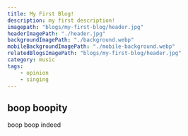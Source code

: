 ```yaml
---
title: My First Blog!
description: my first description!
imagepath: "blogs/my-first-blog/header.jpg"
headerImagePath: "./header.jpg"
backgroundImagePath: "./background.webp"
mobileBackgroundImagePath: "./mobile-background.webp"
relatedBlogsImagePath: "blogs/my-first-blog/header.jpg"
category: music
tags:
    - opinion
    - singing
---
```


## boop boopity
boop boop indeed